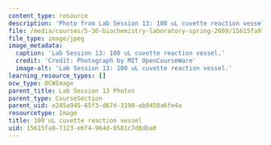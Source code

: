 ```yaml
---
content_type: resource
description: 'Photo from Lab Session 13: 100 uL cuvette reaction vessel.'
file: /media/courses/5-36-biochemistry-laboratory-spring-2009/15615fa97123e6f4964d8581c7d8dba0_Lab13_2.jpg
file_type: image/jpeg
image_metadata:
  caption: 'Lab Session 13: 100 uL cuvette reaction vessel.'
  credit: 'Credit: Photograph by MIT OpenCourseWare'
  image-alt: 'Lab Session 13: 100 uL cuvette reaction vessel.'
learning_resource_types: []
ocw_type: OCWImage
parent_title: Lab Session 13 Photos
parent_type: CourseSection
parent_uid: e245a945-65f3-d67d-3190-ab9458a6fe4a
resourcetype: Image
title: 100 uL cuvette reaction vessel
uid: 15615fa9-7123-e6f4-964d-8581c7d8dba0
---
```

